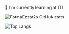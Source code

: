 🌱 I’m currently learning at ITI


![FatmaEzzat2s GitHub stats](https://github-readme-stats.vercel.app/api?username=FatmaEzzat2&show_icons=true&theme=radical)


![Top Langs](https://github-readme-stats.vercel.app/api/top-langs/?username=FatmaEzzat2&layout=compact)
